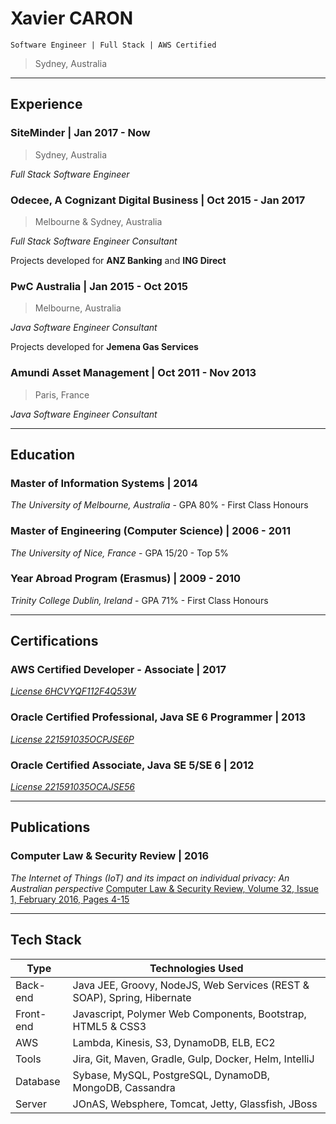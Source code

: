# Xavier CARON
```
Software Engineer | Full Stack | AWS Certified
```

> Sydney, Australia

___

## Experience

### SiteMinder | Jan 2017 - Now
> Sydney, Australia

_Full Stack Software Engineer_

### Odecee, A Cognizant Digital Business | Oct 2015 - Jan 2017
> Melbourne & Sydney, Australia

_Full Stack Software Engineer Consultant_

Projects developed for **ANZ Banking** and **ING Direct**

### PwC Australia | Jan 2015 - Oct 2015
> Melbourne, Australia

_Java Software Engineer Consultant_

Projects developed for **Jemena Gas Services**

### Amundi Asset Management | Oct 2011 - Nov 2013
> Paris, France

_Java Software Engineer Consultant_

___

## Education

### Master of Information Systems | 2014
_The University of Melbourne, Australia_ - GPA 80% - First Class Honours

### Master of Engineering (Computer Science) | 2006 - 2011
_The University of Nice, France_ - GPA 15/20 - Top 5%

### Year Abroad Program (Erasmus) | 2009 - 2010
_Trinity College Dublin, Ireland_ - GPA 71% - First Class Honours

___

## Certifications

### AWS Certified Developer - Associate | 2017
[_License 6HCVYQF112F4Q53W_](https://www.certmetrics.com/amazon/public/badge.aspx?i=2&t=c&d=2017-12-05&ci=AWS00357292)

### Oracle Certified Professional, Java SE 6 Programmer | 2013
[_License 221591035OCPJSE6P_](https://www.youracclaim.com/badges/f2fbd783-f4c7-4cbb-8804-96fe2cdffa61/linked_in_profile)

### Oracle Certified Associate, Java SE 5/SE 6 | 2012
[_License 221591035OCAJSE56_](https://www.youracclaim.com/badges/28f4f951-fb0f-4c0b-a151-ac6396777f99/linked_in_profile)

___

## Publications

### Computer Law & Security Review | 2016
_The Internet of Things (IoT) and its impact on individual privacy: An Australian perspective_
[Computer Law & Security Review, Volume 32, Issue 1, February 2016, Pages 4-15](https://doi.org/10.1016/j.clsr.2015.12.001)

___

## Tech Stack

| Type          | Technologies Used                                                       |
| ------------- |-------------------------------------------------------------------------|
| Back-end      | Java JEE, Groovy, NodeJS, Web Services (REST & SOAP), Spring, Hibernate |
| Front-end     | Javascript, Polymer Web Components, Bootstrap, HTML5 & CSS3             |
| AWS           | Lambda, Kinesis, S3, DynamoDB, ELB, EC2                                 |
| Tools         | Jira, Git, Maven, Gradle, Gulp, Docker, Helm, IntelliJ                  |
| Database      | Sybase, MySQL, PostgreSQL, DynamoDB, MongoDB, Cassandra                 |
| Server        | JOnAS, Websphere, Tomcat, Jetty, Glassfish, JBoss                       |
